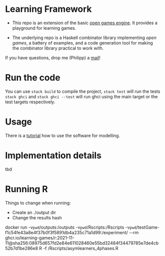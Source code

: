 # Learning Framework

* This repo is an extension of the basic [open games engine](https://github.com/philipp-zahn/open-games-hs). It provides a playground for learning games.

* The underlying repo is a Haskell combinator library implementing _open games_, a battery of examples, and a code generation tool for making the combinator library practical to work with.

If you have questions, drop me (Philipp) a [mail](mailto:philipp.zahn@unisg.ch)!

# Run the code

You can use `stack build` to compile the project, `stack test` will run the tests
`stack ghci` and `stack ghci --test` will run ghci using the main target or the test
targets respectively.


# Usage

There is a [tutorial](https://github.com/philipp-zahn/open-games-hs/blob/master/Tutorial/TUTORIAL.md) how to use the software for modelling.


# Implementation details

tbd

# Running R

Things to change when running:

* Create an ./output dir
* Change the results hash

docker run -v`pwd`/outputs:/outputs -v`pwd`/Rscripts:/Rscripts -v`pwd`/testGame-f1c54fe43a8e4f37b0f3f5891db4a235c71a1d99:/experiment/ --rm ghcr.io/learning-games/r:2021-11-11@sha256:08975d657fd2e84e611028460e55bd32484f34479785e7de4cb52b7d1be286e8 R -f /Rscripts/asymlearners_4phases.R
